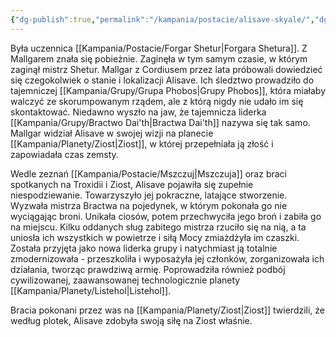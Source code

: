 ```yaml
---
{"dg-publish":true,"permalink":"/kampania/postacie/alisave-skyale/","dgPassFrontmatter":true}
---
```


Była uczennica [[Kampania/Postacie/Forgar Shetur\|Forgara Shetura]]. Z Mallgarem znała się pobieżnie. Zaginęła w tym samym czasie, w którym zaginął mistrz Shetur. Mallgar z Cordiusem przez lata próbowali dowiedzieć się czegokolwiek o stanie i lokalizacji Alisave. Ich śledztwo prowadziło do tajemniczej [[Kampania/Grupy/Grupa Phobos\|Grupy Phobos]], która miałaby walczyć ze skorumpowanym rządem, ale z którą nigdy nie udało im się skontaktować. Niedawno wyszło na jaw, że tajemnicza liderka [[Kampania/Grupy/Bractwo Dai'th\|Bractwa Dai'th]] nazywa się tak samo. Mallgar widział Alisave w swojej wizji na planecie [[Kampania/Planety/Ziost\|Ziost]], w której przepełniała ją złość i zapowiadała czas zemsty.

Wedle zeznań [[Kampania/Postacie/Mszczuj\|Mszczuja]] oraz braci spotkanych na Troxidii i Ziost, Alisave pojawiła się zupełnie niespodziewanie. Towarzyszyło jej pokraczne, latające stworzenie. Wyzwała mistrza Bractwa na pojedynek, w którym pokonała go nie wyciągając broni. Unikała ciosów, potem przechwyciła jego broń i zabiła go na miejscu. Kilku oddanych sług zabitego mistrza rzuciło się na nią, a ta uniosła ich wszystkich w powietrze i siłą Mocy zmiażdżyła im czaszki. Została przyjęta jako nowa liderka grupy i natychmiast ją totalnie zmodernizowała - przeszkoliła i wyposażyła jej członków, zorganizowała ich działania, tworząc prawdziwą armię. Poprowadziła również podbój cywilizowanej, zaawansowanej technologicznie planety [[Kampania/Planety/Listehol\|Listehol]].

Bracia pokonani przez was na [[Kampania/Planety/Ziost\|Ziost]] twierdzili, że według plotek, Alisave zdobyła swoją siłę na Ziost właśnie.